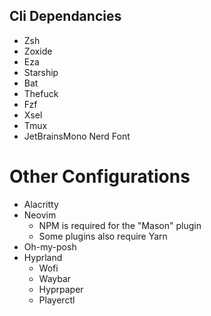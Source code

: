 ## Cli Dependancies
* Zsh
* Zoxide
* Eza
* Starship
* Bat
* Thefuck
* Fzf
* Xsel
* Tmux
* JetBrainsMono Nerd Font

# Other Configurations
* Alacritty
* Neovim
    * NPM is required for the "Mason" plugin
    * Some plugins also require Yarn
* Oh-my-posh
* Hyprland
    * Wofi
    * Waybar
    * Hyprpaper
    * Playerctl

